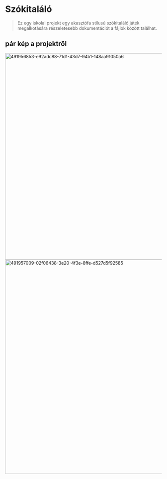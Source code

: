 # Szókitaláló

> Ez egy iskolai projekt egy akasztófa stílusú szókitaláló játék megalkotására részeletesebb dokumentációt a fájlok között találhat.

## pár kép a projektről
<img width="1172" height="664" alt="491956853-e92adc88-71d1-43d7-94b1-148aa91050a6" src="https://github.com/user-attachments/assets/b46a64aa-1af0-4864-9899-ae8aa1568271" />
<img width="1155" height="689" alt="491957009-02f06438-3e20-4f3e-8ffe-d527d5f92585" src="https://github.com/user-attachments/assets/d7e50a0e-7286-48b2-8978-e085ec1dfe8a" />
